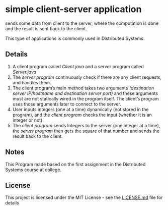 # simple client-server application

sends some data from client to the server, where the computation is done and the
result is sent back to the client.

This type of applications is commonly used in Distributed Systems.

## Details

1. A client program called _Client.java_ and a server program called _Server.java_
2. The _server program_ continuously check if there are any client requests, and
handles them.
3. The client program’s main method takes two arguments 
_(destination server IP/hostname and destination server port)_ and these arguments
must are not statically wired in the program itself. The client’s program uses those
arguments later to connect to the server.
4. User inputs integers (one at a time) dynamically (not stored in the program),
and the _client program_ checks the input (whether it is an integer or not).
5. The _client program_ sends Integers to the server (one integer at a time),
the _server program_ then gets the square of that number and sends the result back
to the client.

## Notes

This Program made based on the first assignment in the Distributed Systems course at college.

## License

This project is licensed under the MIT License - see the [LICENSE.md](LICENSE.md) file for details
